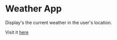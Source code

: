 # Weather App

Display's the current weather in the user's location.

Visit it [here](https://mrwhitenerdy.github.io/weather-app/)
